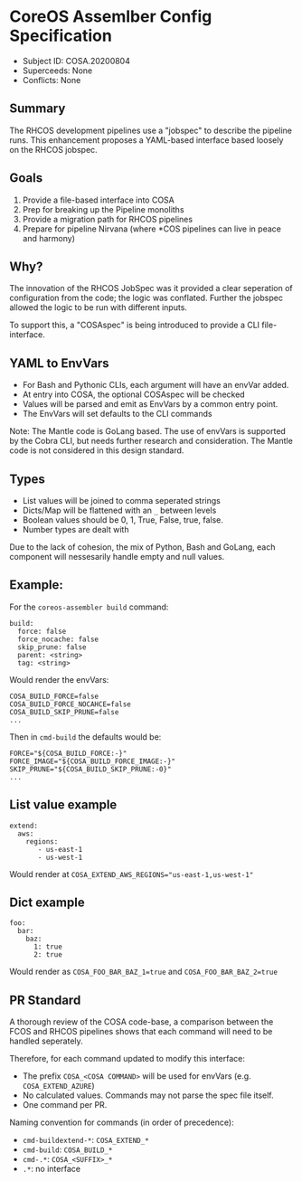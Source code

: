 # CoreOS Assemlber Config Specification
- Subject ID: COSA.20200804
- Superceeds: None
- Conflicts: None

## Summary

The RHCOS development pipelines use a "jobspec" to describe the pipeline runs.  This enhancement proposes a YAML-based interface based loosely on the RHCOS jobspec.

## Goals

1. Provide a file-based interface into COSA
1. Prep for breaking up the Pipeline monoliths
1. Provide a migration path for RHCOS pipelines
1. Prepare for pipeline Nirvana (where *COS pipelines can live in peace and harmony)

## Why?

The innovation of the RHCOS JobSpec was it provided a clear seperation of configuration from the code; the logic was conflated. Further the jobspec allowed the logic to be run with different inputs.

To support this, a "COSAspec" is being introduced to provide a CLI file-interface.

## YAML to EnvVars

* For Bash and Pythonic CLIs, each argument will have an envVar added.
* At entry into COSA, the optional COSAspec will be checked
* Values will be parsed and emit as EnvVars by a common entry point.
* The EnvVars will set defaults to the CLI commands

Note: The Mantle code is GoLang based. The use of envVars is supported by the Cobra CLI, but needs further research and consideration. The Mantle code is not considered in this design standard.

## Types

* List values will be joined to comma seperated strings
* Dicts/Map will be flattened with an `_` between levels
* Boolean values should be 0, 1, True, False, true, false.
* Number types are dealt with

Due to the lack of cohesion, the mix of Python, Bash and GoLang, each component will nessesarily handle empty and null values.


## Example:

For the `coreos-assembler build` command:
```
build:
  force: false
  force_nocache: false
  skip_prune: false
  parent: <string>
  tag: <string>
```

Would render the envVars:
```
COSA_BUILD_FORCE=false
COSA_BUILD_FORCE_NOCAHCE=false
COSA_BUILD_SKIP_PRUNE=false
...
```

Then in `cmd-build` the defaults would be:
```
FORCE="${COSA_BUILD_FORCE:-}"
FORCE_IMAGE="${COSA_BUILD_FORCE_IMAGE:-}"
SKIP_PRUNE="${COSA_BUILD_SKIP_PRUNE:-0}"
...
```

## List value example

```
extend:
  aws:
    regions:
       - us-east-1
       - us-west-1
```
Would render at `COSA_EXTEND_AWS_REGIONS="us-east-1,us-west-1"`

## Dict example

```
foo:
  bar:
    baz:
      1: true
      2: true
```

Would render as `COSA_FOO_BAR_BAZ_1=true` and `COSA_FOO_BAR_BAZ_2=true`

## PR Standard

A thorough review of the COSA code-base, a comparison between the FCOS and RHCOS pipelines shows that each command will need to be handled seperately.

Therefore, for each command updated to modify this interface:
- The prefix `COSA_<COSA COMMAND>` will be used for envVars (e.g. `COSA_EXTEND_AZURE`)
- No calculated values. Commands may not parse the spec file itself.
- One command per PR.


Naming convention for commands (in order of precedence):
- `cmd-buildextend-*`: `COSA_EXTEND_*`
- `cmd-build`: `COSA_BUILD_*`
- `cmd-.*`: `COSA_<SUFFIX>_*`
- `.*`: no interface
